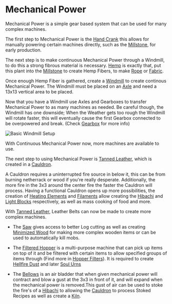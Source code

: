 # Mechanical Power

Mechanical Power is a simple gear based system that can be used for many complex machines.

The first step to Mechanical Power is the [Hand Crank](../blocks/hand_crank.md) this allows for manually powering certain machines directly, such as the [Millstone](../blocks/mill.md), for early production.

The next step is to make continuous Mechanical Power through a Windmill, to do this a strong fibrous material is necessary.
[Hemp](../blocks/hemp.md) is exactly that, put this plant into the [Millstone](../blocks/mill.md) to create Hemp Fibers, to make [Rope](../items/rope.md) or [Fabric](../items/fabric.md).

Once enough Hemp Fiber is gathered, create a [Windmill](../blocks/windmill.md) to create continous Mechanical Power.
The Windmill must be placed on an [Axle](../blocks/axle.md) and need a 13x13 vertical area to be placed.

Now that you have a Windmill use Axles and Gearboxes to transfer Mechanical Power to as many machines as needed. 
Be careful though, the Windmill has one downside; When the Weather gets too rough the Windmill will rotate faster, this will eventually cause the first Gearbox connected to be overpowered and break. (Check [Gearbox](../blocks/gearbox.md) for more info)

![Basic Windmill Setup](betterwithmods:docs/imgs/mechanical-power.png)

With Continuous Mechanical Power now, more machines are available to use.

The next step to using Mechanical Power is [Tanned Leather](../items/tanned_leather.md), which is created in a [Cauldron](../blocks/cauldron.md).

A Cauldron requires a uninterrupted fire source in below it, this can be from burning netherrack or wood if you're really desperate.
Additionally, the more fire in the 3x3 around the center fire the faster the Cauldron will process.
Having a functional Cauldron opens up more possibilities, the creation of [Heating Elements](../items/element.md) and [Filaments](../items/filament.md) allow creating the [Hibachi](../blocks/hibachi.md) and [Light Blocks](../blocks/light.md) respectively,
as well as mass cooking of food and more.

With [Tanned Leather](../items/tanned_leather.md), Leather Belts can now be made to create more complex machines.

* The [Saw](../blocks/saw.md) gives access to better Log cutting as well as creating [Minimized Wood](../blocks/minimized_wood.md) for making more complex wooden items or can be used to automatically kill mobs.

* The [Filtered Hopper](../blocks/hopper.md) is a multi-purpose machine that can pick up items on top of it and be filtered with certain items to allow specified groups of items through (Find more in [Hopper Filters](../blocks/hopper.md)). It is required to create [Hellfire Dust](../items/hellfire.md) and later [Soul Urns](../blocks/soul_urn.md)

* The [Bellows](../blocks/bellows.md) is an air bladder that when given mechanical power will contract and blow a gust at the 3x3 in front of it, and will expand when the mechanical power is removed.This gust of air can be used to stoke the fire's of a [Hibachi](../blocks/hibachi.md) to allowing the [Cauldron](../blocks/cauldron.md) to process Stoked Recipes as well as create a [Kiln](../blocks/kiln.md).


 














 

